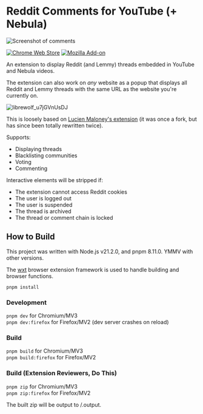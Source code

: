 # Reddit Comments for YouTube (+ Nebula)

![Screenshot of comments](https://files.catbox.moe/8a8ys0.png)

[![Chrome Web Store](https://img.shields.io/chrome-web-store/v/eeoojlakofhogpkplghnmcljbcjdobbo)](https://chrome.google.com/webstore/detail/reddit-comments-for-youtu/eeoojlakofhogpkplghnmcljbcjdobbo) [![Mozilla Add-on](https://img.shields.io/amo/v/reddit-comments-for-youtube)](https://addons.mozilla.org/en-US/firefox/addon/reddit-comments-for-youtube/)

An extension to display Reddit (and Lemmy) threads embedded in YouTube and Nebula videos. 

The extension can also work on _any_ website as a popup that displays all Reddit and Lemmy threads with the same URL as the website you're currently on.

![librewolf_u7jGVnUsDJ](https://github.com/slrgt/Reddit-Comments-for-YouTube/assets/114287507/e4d4725e-ee4f-4b69-902d-cae70224b840)

This is loosely based on [Lucien Maloney's extension](https://github.com/lucienmaloney/reddit_comments_for_youtube_extension) (it was once a fork, but has since been totally rewritten twice).

Supports:

- Displaying threads
- Blacklisting communities
- Voting
- Commenting

Interactive elements will be stripped if:

- The extension cannot access Reddit cookies
- The user is logged out
- The user is suspended
- The thread is archived
- The thread or comment chain is locked

## How to Build

This project was written with Node.js v21.2.0, and pnpm 8.11.0. YMMV with other versions.

The [wxt](https://wxt.dev/) browser extension framework is used to handle building and browser functions.

`pnpm install`

### Development

`pnpm dev` for Chromium/MV3  
`pnpm dev:firefox` for Firefox/MV2 (dev server crashes on reload)

### Build

`pnpm build` for Chromium/MV3  
`pnpm build:firefox` for Firefox/MV2

### Build (Extension Reviewers, Do This)

`pnpm zip` for Chromium/MV3  
`pnpm zip:firefox` for Firefox/MV2

The built zip will be output to /.output.
